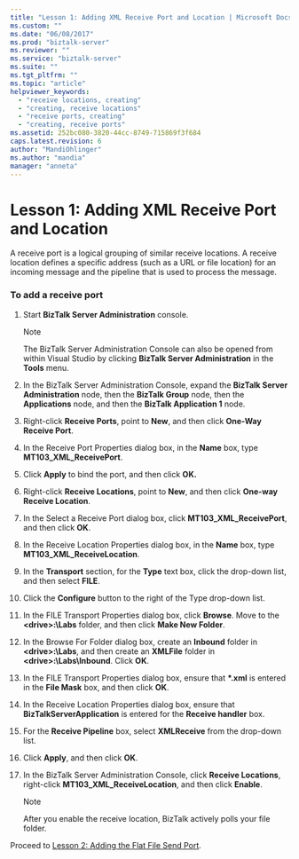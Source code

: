 ```yaml
---
title: "Lesson 1: Adding XML Receive Port and Location | Microsoft Docs"
ms.custom: ""
ms.date: "06/08/2017"
ms.prod: "biztalk-server"
ms.reviewer: ""
ms.service: "biztalk-server"
ms.suite: ""
ms.tgt_pltfrm: ""
ms.topic: "article"
helpviewer_keywords: 
  - "receive locations, creating"
  - "creating, receive locations"
  - "receive ports, creating"
  - "creating, receive ports"
ms.assetid: 252bc080-3820-44cc-8749-715869f3f684
caps.latest.revision: 6
author: "MandiOhlinger"
ms.author: "mandia"
manager: "anneta"
---
```

# Lesson 1: Adding XML Receive Port and Location
A receive port is a logical grouping of similar receive locations. A receive location defines a specific address (such as a URL or file location) for an incoming message and the pipeline that is used to process the message.  
  
### To add a receive port  
  
1.  Start **BizTalk Server Administration** console.  
  
    > [!NOTE]
    >  The BizTalk Server Administration Console can also be opened from within Visual Studio by clicking **BizTalk Server Administration** in the **Tools** menu.  
  
2.  In the BizTalk Server Administration Console, expand the **BizTalk Server Administration** node, then the **BizTalk Group** node, then the **Applications** node, and then the **BizTalk Application 1** node.  
  
3.  Right-click **Receive Ports**, point to **New**, and then click **One-Way Receive Port**.  
  
4.  In the Receive Port Properties dialog box, in the **Name** box, type **MT103_XML_ReceivePort**.  
  
5.  Click **Apply** to bind the port, and then click **OK.**  
  
6.  Right-click **Receive Locations**, point to **New**, and then click **One-way Receive Location**.  
  
7.  In the Select a Receive Port dialog box, click **MT103_XML_ReceivePort**, and then click **OK**.  
  
8.  In the Receive Location Properties dialog box, in the **Name** box, type **MT103_XML_ReceiveLocation**.  
  
9. In the **Transport** section, for the **Type** text box, click the drop-down list, and then select **FILE**.  
  
10. Click the **Configure** button to the right of the Type drop-down list.  
  
11. In the FILE Transport Properties dialog box, click **Browse**. Move to the **\<drive>:\Labs** folder, and then click **Make New Folder**.  
  
12. In the Browse For Folder dialog box, create an **Inbound** folder in **\<drive>:\Labs**, and then create an **XMLFile** folder in **\<drive>:\Labs\Inbound**. Click **OK**.  
  
13. In the FILE Transport Properties dialog box, ensure that **\*.xml** is entered in the **File Mask** box, and then click **OK**.  
  
14. In the Receive Location Properties dialog box, ensure that **BizTalkServerApplication** is entered for the **Receive handler** box.  
  
15. For the **Receive Pipeline** box, select **XMLReceive** from the drop-down list.  
  
16. Click **Apply**, and then click **OK**.  
  
17. In the BizTalk Server Administration Console, click **Receive Locations**, right-click **MT103_XML_ReceiveLocation**, and then click **Enable**.  
  
    > [!NOTE]
    >  After you enable the receive location, BizTalk actively polls your file folder.  
  
 Proceed to [Lesson 2: Adding the Flat File Send Port](../../adapters-and-accelerators/accelerator-swift/lesson-2-adding-a-flat-file-send-port.md).